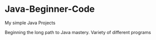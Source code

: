 Java-Beginner-Code
==================

My simple Java Projects

Beginning the long path to Java mastery. Variety of different programs
